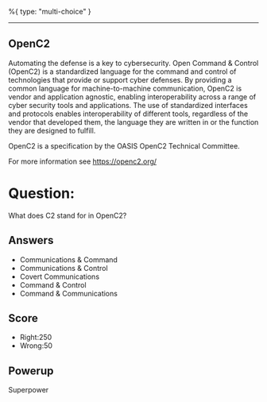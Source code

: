 %{
 type: "multi-choice"
}

---
## OpenC2
Automating the defense is a key to cybersecurity.
Open Command & Control (OpenC2) is a standardized language
for the command and control of technologies
that provide or support cyber defenses.
By providing a common language for machine-to-machine communication,
OpenC2 is vendor and application agnostic, enabling interoperability
across a range of cyber security tools and applications.
The use of
standardized interfaces and protocols enables interoperability of
different tools, regardless of the vendor that developed them, the
language they are written in or the function they are designed to
fulfill.

OpenC2 is a specification by the OASIS OpenC2 Technical Committee.

For more information see https://openc2.org/

# Question:
What does C2 stand for in OpenC2?

## Answers
- Communications & Command
- Communications & Control
- Covert Communications
- Command & Control
- Command & Communications

## Score
- Right:250
- Wrong:50

## Powerup
Superpower

